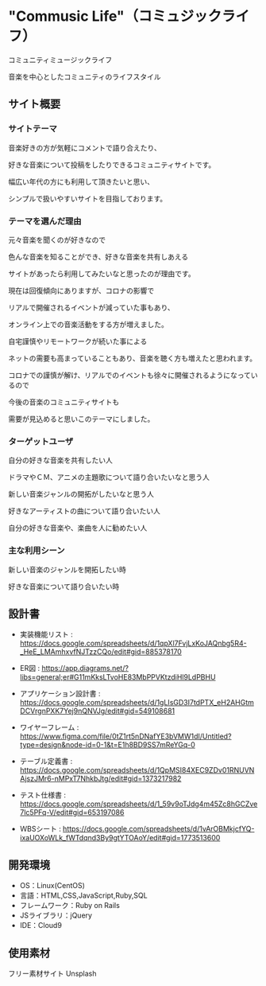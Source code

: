 
# "Commusic Life"（コミュジックライフ）
コミュニティミュージックライフ

音楽を中心としたコミュニティのライフスタイル

## サイト概要

### サイトテーマ


音楽好きの方が気軽にコメントで語り合えたり、

好きな音楽について投稿をしたりできるコミュニティサイトです。


幅広い年代の方にも利用して頂きたいと思い、

シンプルで扱いやすいサイトを目指しております。



### テーマを選んだ理由


元々音楽を聞くのが好きなので

色んな音楽を知ることができ、好きな音楽を共有しあえる

サイトがあったら利用してみたいなと思ったのが理由です。

現在は回復傾向にありますが、コロナの影響で

リアルで開催されるイベントが減っていた事もあり、

オンライン上での音楽活動をする方が増えました。

自宅謹慎やリモートワークが続いた事による

ネットの需要も高まっていることもあり、音楽を聴く方も増えたと思われます。

コロナでの謹慎が解け、リアルでのイベントも徐々に開催されるようになっているので

今後の音楽のコミュニティサイトも

需要が見込めると思いこのテーマにしました。


### ターゲットユーザ

自分の好きな音楽を共有したい人

ドラマやＣＭ、アニメの主題歌について語り合いたいなと思う人

新しい音楽ジャンルの開拓がしたいなと思う人

好きなアーティストの曲について語り合いたい人

自分の好きな音楽や、楽曲を人に勧めたい人


### 主な利用シーン

新しい音楽のジャンルを開拓したい時

好きな音楽について語り合いたい時


## 設計書

- 実装機能リスト : https://docs.google.com/spreadsheets/d/1qpXl7FvjLxKoJAQnbg5R4-_HeE_LMAmhxvfNJTzzCQo/edit#gid=885378170

- ER図 : https://app.diagrams.net/?libs=general;er#G11mKksLTvoHE83MbPPVKtzdiHl9LdPBHU

- アプリケーション設計書 : https://docs.google.com/spreadsheets/d/1gLIsGD3I7tdPTX_eH2AHGtmDCVrgnPXK7Yej9nQNVJg/edit#gid=549108681

- ワイヤーフレーム : https://www.figma.com/file/0tZ1rt5nDNafYE3bVMW1dI/Untitled?type=design&node-id=0-1&t=E1h8BD9SS7mReYGq-0

- テーブル定義書 : https://docs.google.com/spreadsheets/d/1QpMSI84XEC9ZDv01RNUVNAjszJMr6-nMPxT7NhkbJtg/edit#gid=1373217982

- テスト仕様書 : https://docs.google.com/spreadsheets/d/1_59v9oTJdg4m45Zc8hGCZve7lc5PFq-V/edit#gid=653197086

- ＷBSシート : https://docs.google.com/spreadsheets/d/1vArOBMkjcfYQ-ixaUOXoWLk_fWTdqnd3By9gtYTOAoY/edit#gid=1773513600

## 開発環境

- OS：Linux(CentOS)
- 言語：HTML,CSS,JavaScript,Ruby,SQL
- フレームワーク：Ruby on Rails
- JSライブラリ：jQuery
- IDE：Cloud9

## 使用素材

フリー素材サイト Unsplash
